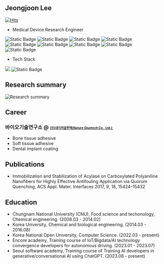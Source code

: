 ## Jeongjoon Lee
[![Hits](https://hits.seeyoufarm.com/api/count/incr/badge.svg?url=https%3A%2F%2Fgithub.com%2FJJLee1215&count_bg=%2379C83D&title_bg=%23555555&icon=&icon_color=%23E7E7E7&title=hits&edge_flat=false)](https://hits.seeyoufarm.com)

- Medical Device Research Engineer

![Static Badge](https://img.shields.io/badge/Peptide%20-%20gray)
![Static Badge](https://img.shields.io/badge/Enzyme%20-%20gray)</a>
![Static Badge](https://img.shields.io/badge/polysaccharides%20-%20gray)</a>
![Static Badge](https://img.shields.io/badge/Nanomaterials%20-%20gray)</a>
![Static Badge](https://img.shields.io/badge/Conjugation%20-%20red)</a>
![Static Badge](https://img.shields.io/badge/ELISA%20-%20gray)</a>
![Static Badge](https://img.shields.io/badge/Antifouling%20-%20gray)</a>
![Static Badge](https://img.shields.io/badge/TissueAdhesives%20-%20gray)</a>
![Static Badge](https://img.shields.io/badge/DentalImplant%20-%20gray)</a>

- Tech Stack
  
<img src="https://img.shields.io/badge/Python-3766AB?style=flat-square&logo=Python&logoColor=white"/>
<img alt="Static Badge" src="https://img.shields.io/badge/pytorch%20--%23EE4C2C"></a>




<!--
**JJLee1215/jjlee1215** is a ✨ _special_ ✨ repository because its `README.md` (this file) appears on your GitHub profile.

Here are some ideas to get you started:

- 🔭 I’m currently working on ...
- 🌱 I’m currently learning ...
- 👯 I’m looking to collaborate on ...
- 🤔 I’m looking for help with ...
- 💬 Ask me about ...
- 📫 How to reach me: ...
- 😄 Pronouns: ...
- ⚡ Fun fact: ...
-->
## Research summary
![Research summary](https://github.com/JJLee1215/jjlee1215/assets/128121364/1bb5071b-7cd9-4377-8ad6-205b635efc5a)

## Career
### 바이오기술연구소 @ <a href="http://natureglue.com/" style="font-size: 10px;">(주)네이처글루텍(Nature Gluetech Co., Ltd.)&nbsp;</a>
- Bone tissue adhesive
- Soft tissue adhesive
- Dental implant coating

## Publications
- Immobilization and Stabilization of Acylase on Carboxylated Polyaniline Nanofibers for Highly Effective Antifouling Application via Quorum Quenching, ACS Appl. Mater. Interfaces 2017, 9, 18, 15424–15432

## Education
- Chungnam National University (CNU), Food science and techonology, Chemical engineering. (2008.03 - 2014.02)
- Korea University, Chemical and biological engineering. (2014.03 - 2016.08)
- Korea National Open University, Computer Science. (2022.03 - present)
- Encore academy, Training course of IoT/Bigdata/AI technology convergence developers for autonomous driving. (2023.01 - 2023.07)
- Seoul software academy, Training course of Training AI developers in generative/conversational AI using ChatGPT.  (2023.08 - present) 
